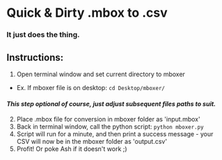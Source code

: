 # Quick & Dirty .mbox to .csv
### It just does the thing.


## Instructions:
1.  Open terminal window and set current directory to mboxer
  + Ex.  If mboxer file is on desktop: `cd Desktop/mboxer/`
  #### *This step optional of course, just adjust subsequent files paths to suit.*
2.  Place .mbox file for conversion in mboxer folder as 'input.mbox'
3.  Back in terminal window, call the python script: `python mboxer.py`
4.  Script will run for a minute, and then print a success message - your CSV will now be in the mboxer folder as 'output.csv'
5.  Profit!  Or poke Ash if it doesn't work ;)